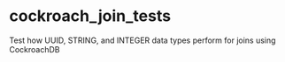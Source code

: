 # cockroach_join_tests
Test how UUID, STRING, and INTEGER data types perform for joins using CockroachDB
